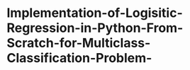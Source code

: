 # Implementation-of-Logisitic-Regression-in-Python-From-Scratch-for-Multiclass-Classification-Problem-
